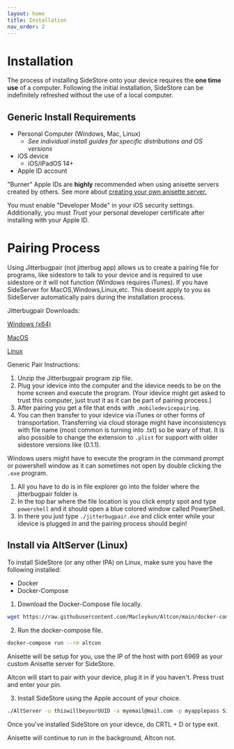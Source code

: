 ```yaml
---
layout: home
title: Installation
nav_order: 2
---
```


# Installation

The process of installing SideStore onto your device requires the **one time use** of a computer. Following the initial installation, SideStore can be indefinitely refreshed without the use of a local computer.

## Generic Install Requirements

* Personal Computer (Windows, Mac, Linux)
    * _See individual install guides for specific distributions and OS versions_
* iOS device
    * iOS/iPadOS 14+
* Apple ID account

"Burner" Apple IDs are **highly** recommended when using anisette servers created by others. See more about [creating your own anisette server.](/guides/custom-anisette)

You must enable "Developer Mode" in your iOS security settings. Additionally, you must *Trust* your personal developer certificate after installing with your Apple ID.

<!--
With SideStore downloader installed (and it's requirements met), simply connect your iOS device physically to your internet enabled PC. Then using the SideStore downloader, enter your Apple ID credentials (read more about creating a "burner" Apple ID to prevent lockouts) and wait until SideStore is installed on your iOS device homescreen.

You must then enable "Developer Mode" in your iOS security settings. Additionally, you must *Trust* your personal developer certificate.

Finally, open the SideStore app on your homescreen, re-enter the Apple ID credentials used previously, and refresh to ensure that everything is working correctly.
-->

# Pairing Process

Using Jitterbugpair (not jitterbug app) allows us to create a pairing file for programs, like sidestore to talk to your device and is required to use sidestore or it will not function (Windows requires iTunes). If you have SideServer for MacOS,Windows,Linux,etc. This doesnt apply to you as SideServer automatically pairs during the installation process.

Jitterbugpair Downloads:

[Windows (x64)](https://github.com/osy/Jitterbug/releases/download/v1.3.1/jitterbugpair-win64.zip)

[MacOS](https://github.com/osy/Jitterbug/releases/download/v1.3.1/jitterbugpair-macos.zip)

[Linux](https://github.com/osy/Jitterbug/releases/download/v1.3.1/jitterbugpair-linux.zip)

Generic Pair Instructions:

1. Unzip the Jitterbugpair program zip file. 
2. Plug your idevice into the computer and the idevice needs to be on the home screen and execute the program. (Your idevice might get asked to trust this computer, just trust it as it can be part of pairing process.)
3. After pairing you get a file that ends with `.mobiledevicepairing`.
4. You can then transfer to your idevice via iTunes or other forms of transportation. Transferring via cloud storage might have inconsistencys with file name (most common is turning into .txt) so be wary of that. It is also possible to change the extension to `.plist` for support with older sidestore versions like (0.1.1).

Windows users might have to execute the program in the command prompt or powershell window as it can sometimes not open by double clicking the `.exe` program.

1. All you have to do is in file explorer go into the folder where the jitterbugpair folder is 
2. In the top bar where the file location is you click empty spot and type `powershell` and it should open a blue colored window called PowerShell. 
3. In there you just type `./jitterbugpair.exe` and click enter while your idevice is plugged in and the pairing process should begin!   

## Install via AltServer (Linux)

To install SideStore (or any other IPA) on Linux, make sure you have the following installed:

* Docker
* Docker-Compose

1. Download the Docker-Compose file locally.

```bash
wget https://raw.githubusercontent.com/Macleykun/Altcon/main/docker-compose.yml
```

2. Run the docker-compose file.

```bash
docker-compose run --rm altcon
```

Anisette will be setup for you, use the IP of the host with port 6969 as your custom Anisette server for SideStore.

Altcon will start to pair with your device, plug it in if you haven't. Press trust and enter your pin.

3. Install SideStore using the Apple account of your choice.

```bash
./AltServer -u thiswillbeyourUUID -a myemail@mail.com -p myapplepass SideStore.ipa
```

Once you've installed SideStore on your idevce, do CRTL + D or type exit.

Anisette will continue to run in the background, Altcon not.
